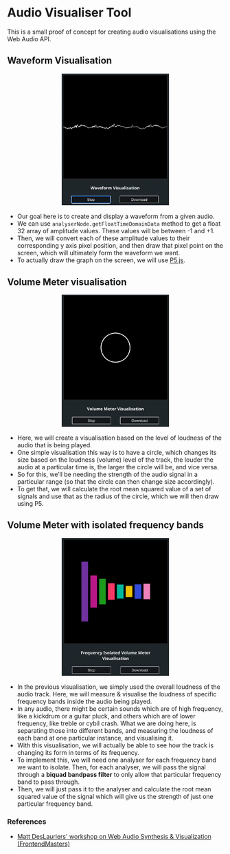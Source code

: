# Audio Visualiser Tool

This is a small proof of concept for creating audio visualisations using the Web Audio API.  

## Waveform Visualisation

<p align="center"><img src="src/assets/demos/waveform.gif" width="250"></p>

- Our goal here is to create and display a waveform from a given audio.
- We can use `analyserNode.getFloatTimeDomainData` method to get a float 32 array of amplitude values. These values will be between -1 and +1.
- Then, we will convert each of these amplitude values to their corresponding y axis pixel position, and then draw that pixel point on the screen, which will ultimately form the waveform we want.
- To actually draw the graph on the screen, we will use [P5.js](https://p5js.org/).

## Volume Meter visualisation

<p align="center"><img src="src/assets/demos/volume-meter.gif" width="250"></p>

- Here, we will create a visualisation based on the level of loudness of the audio that is being played.
- One simple visualisation this way is to have a circle, which changes its size based on the loudness (volume) level of the track, the louder the audio at a particular time is, the larger the circle will be, and vice versa.
- So for this, we’ll be needing the strength of the audio signal in a particular range (so that the circle can then change size accordingly).
- To get that, we will calculate the root mean squared value of a set of signals and use that as the radius of the circle, which we will then draw using P5.

## Volume Meter with isolated frequency bands

<p align="center"><img src="src/assets/demos/volume-meter-isolated-frequency.gif" width="250"></p>

- In the previous visualisation, we simply used the overall loudness of the audio track. Here, we will measure & visualise the loudness of specific frequency bands inside the audio being played.
- In any audio, there might be certain sounds which are of high frequency, like a kickdrum or a guitar pluck, and others which are of lower frequency, like treble or cybil crash. What we are doing here, is separating those into different bands, and measuring the loudness of each band at one particular instance, and visualising it.
- With this visualisation, we will actually be able to see how the track is changing its form in terms of its frequency.
- To implement this, we will need one analyser for each frequency band we want to isolate. Then, for each analyser, we will pass the signal through a **biquad bandpass filter** to only allow that particular frequency band to pass through.
- Then, we will just pass it to the analyser and calculate the root mean squared value of the signal which will give us the strength of just one particular frequency band.

### References 
- [Matt DesLauriers' workshop on Web Audio Synthesis & Visualization (FrontendMasters)](https://frontendmasters.com/courses/web-audio/)